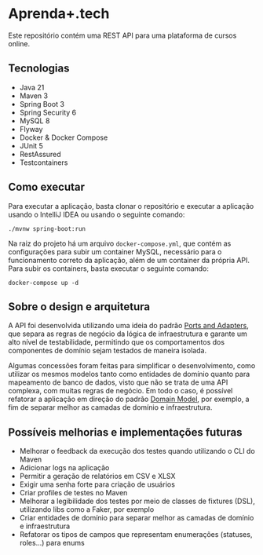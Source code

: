 # Aprenda+.tech

Este repositório contém uma REST API para uma plataforma de cursos online.

## Tecnologias

- Java 21
- Maven 3
- Spring Boot 3
- Spring Security 6
- MySQL 8
- Flyway
- Docker & Docker Compose
- JUnit 5
- RestAssured
- Testcontainers

## Como executar

Para executar a aplicação, basta clonar o repositório e executar a aplicação usando o IntelliJ IDEA ou usando o seguinte comando:

```shell
./mvnw spring-boot:run
```
Na raiz do projeto há um arquivo `docker-compose.yml`, que contém as configurações para subir um container MySQL, necessário para o funcionamento correto da aplicação, além de um container da própria API. Para subir os containers, basta executar o seguinte comando:

```shell
docker-compose up -d
```

## Sobre o design e arquitetura

A API foi desenvolvida utilizando uma ideia do padrão [Ports and Adapters](https://alistair.cockburn.us/hexagonal-architecture/), que separa as regras de negócio da lógica de infraestrutura e garante um alto nível de testabilidade, permitindo que os comportamentos dos componentes de domínio sejam testados de maneira isolada.

Algumas concessões foram feitas para simplificar o desenvolvimento, como utilizar os mesmos modelos tanto como entidades de domínio quanto para mapeamento de banco de dados, visto que não se trata de uma API complexa, com muitas regras de negócio. Em todo o caso, é possível refatorar a aplicação em direção do padrão [Domain Model](https://martinfowler.com/eaaCatalog/domainModel.html), por exemplo, a fim de separar melhor as camadas de domínio e infraestrutura.

## Possíveis melhorias e implementações futuras

- Melhorar o feedback da execução dos testes quando utilizando o CLI do Maven
- Adicionar logs na aplicação
- Permitir a geração de relatórios em CSV e XLSX
- Exigir uma senha forte para criação de usuários
- Criar profiles de testes no Maven
- Melhorar a legibilidade dos testes por meio de classes de fixtures (DSL), utilizando libs como a Faker, por exemplo
- Criar entidades de domínio para separar melhor as camadas de domínio e infraestrutura
- Refatorar os tipos de campos que representam enumerações (statuses, roles...) para enums
